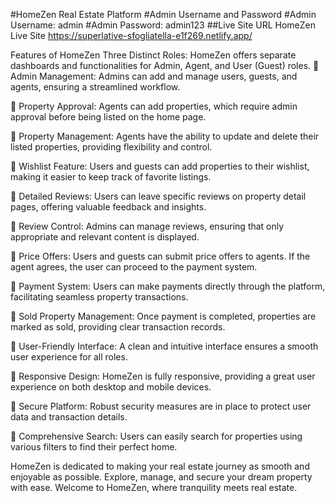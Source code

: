 #HomeZen Real Estate Platform
#Admin Username and Password
#Admin Username: admin
#Admin Password: admin123
##Live Site URL
HomeZen Live Site
https://superlative-sfogliatella-e1f269.netlify.app/

Features of HomeZen
Three Distinct Roles: HomeZen offers separate dashboards and functionalities for Admin, Agent, and User (Guest) roles.
🔹 Admin Management: Admins can add and manage users, guests, and agents, ensuring a streamlined workflow.

🔹 Property Approval: Agents can add properties, which require admin approval before being listed on the home page.

🔹 Property Management: Agents have the ability to update and delete their listed properties, providing flexibility and control.

🔹 Wishlist Feature: Users and guests can add properties to their wishlist, making it easier to keep track of favorite listings.

🔹 Detailed Reviews: Users can leave specific reviews on property detail pages, offering valuable feedback and insights.

🔹 Review Control: Admins can manage reviews, ensuring that only appropriate and relevant content is displayed.

🔹 Price Offers: Users and guests can submit price offers to agents. If the agent agrees, the user can proceed to the payment system.

🔹 Payment System: Users can make payments directly through the platform, facilitating seamless property transactions.

🔹 Sold Property Management: Once payment is completed, properties are marked as sold, providing clear transaction records.

🔹 User-Friendly Interface: A clean and intuitive interface ensures a smooth user experience for all roles.

🔹 Responsive Design: HomeZen is fully responsive, providing a great user experience on both desktop and mobile devices.

🔹 Secure Platform: Robust security measures are in place to protect user data and transaction details.

🔹 Comprehensive Search: Users can easily search for properties using various filters to find their perfect home.


HomeZen is dedicated to making your real estate journey as smooth and enjoyable as possible. Explore, manage, and secure your dream property with ease. Welcome to HomeZen, where tranquility meets real estate.
